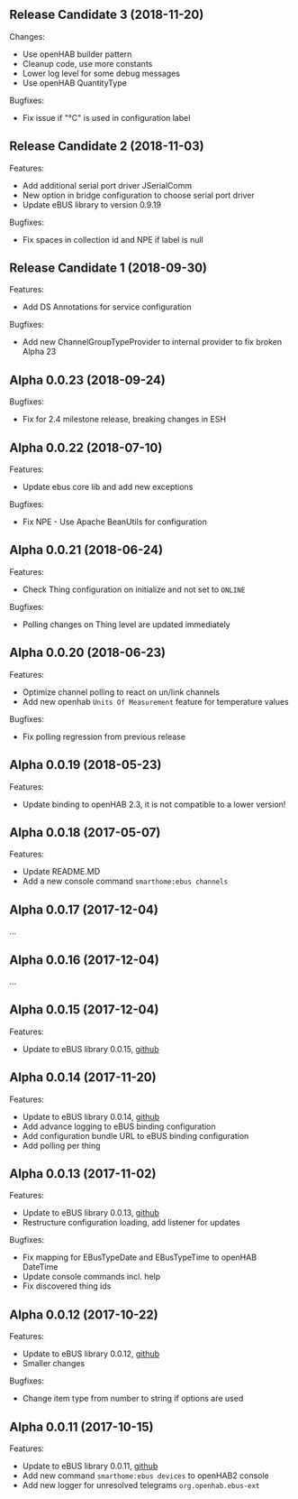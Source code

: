 ## Release Candidate 3 (2018-11-20)

Changes:

  - Use openHAB builder pattern
  - Cleanup code, use more constants
  - Lower log level for some debug messages
  - Use openHAB QuantityType
  
Bugfixes:

  - Fix issue if "°C" is used in configuration label
  
## Release Candidate 2 (2018-11-03)

Features:

  - Add additional serial port driver JSerialComm
  - New option in bridge configuration to choose serial port driver
  - Update eBUS library to version 0.9.19
  
Bugfixes:

  - Fix spaces in collection id and NPE if label is null

## Release Candidate 1 (2018-09-30)

Features:

  - Add DS Annotations for service configuration
  
Bugfixes:

  - Add new ChannelGroupTypeProvider to internal provider to fix broken Alpha 23
  
## Alpha 0.0.23 (2018-09-24)

Bugfixes:

  - Fix for 2.4 milestone release, breaking changes in ESH
  
## Alpha 0.0.22 (2018-07-10)

Features:

  - Update ebus core lib and add new exceptions
  
Bugfixes:

  - Fix NPE - Use Apache BeanUtils for configuration

## Alpha 0.0.21 (2018-06-24)

Features:

  - Check Thing configuration on initialize and not set to ``ONLINE``
  
Bugfixes:

  - Polling changes on Thing level are updated immediately

  
## Alpha 0.0.20 (2018-06-23)

Features:

  - Optimize channel polling to react on un/link channels
  - Add new openhab ``Units Of Measurement`` feature for temperature values

Bugfixes:

  - Fix polling regression from previous release
  
## Alpha 0.0.19 (2018-05-23)

Features:

  - Update binding to openHAB 2.3, it is not compatible to a lower version!
  
## Alpha 0.0.18 (2017-05-07)

Features:

  - Update README.MD
  - Add a new console command ``smarthome:ebus channels``
  
## Alpha 0.0.17 (2017-12-04)

...
  
## Alpha 0.0.16 (2017-12-04)

...
  
## Alpha 0.0.15 (2017-12-04)

Features:

  - Update to eBUS library 0.0.15, [github](https://github.com/csowada/ebus/tree/0.0.15)
  
## Alpha 0.0.14 (2017-11-20)

Features:

  - Update to eBUS library 0.0.14, [github](https://github.com/csowada/ebus/tree/0.0.14)
  - Add advance logging to eBUS binding configuration
  - Add configuration bundle URL to eBUS binding configuration
  - Add polling per thing
  
## Alpha 0.0.13 (2017-11-02)

Features:

  - Update to eBUS library 0.0.13, [github](https://github.com/csowada/ebus/tree/0.0.13)
  - Restructure configuration loading, add listener for updates
  
Bugfixes:

  - Fix mapping for EBusTypeDate and EBusTypeTime to openHAB DateTime
  - Update console commands incl. help
  - Fix discovered thing ids
 
## Alpha 0.0.12 (2017-10-22)

Features:

  - Update to eBUS library 0.0.12, [github](https://github.com/csowada/ebus/tree/0.0.12)
  - Smaller changes
  
Bugfixes:

  - Change item type from number to string if options are used
  
## Alpha 0.0.11 (2017-10-15)

Features:

  - Update to eBUS library 0.0.11, [github](https://github.com/csowada/ebus/tree/0.0.11)
  - Add new command ``smarthome:ebus devices`` to openHAB2 console
  - Add new logger for unresolved telegrams ``org.openhab.ebus-ext``